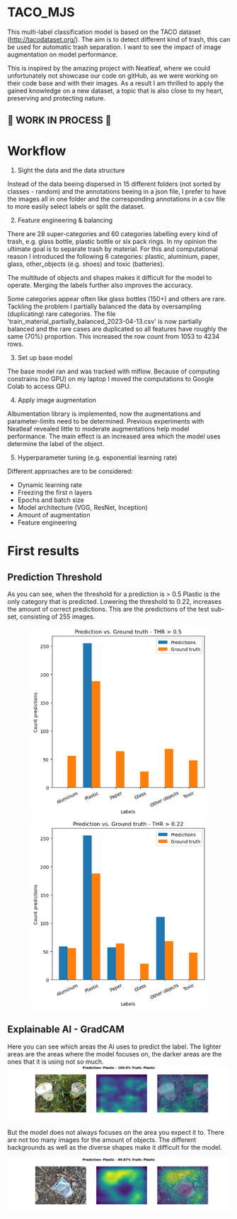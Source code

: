 # TACO_MJS
This multi-label classification model is based on the TACO dataset (http://tacodataset.org/). The aim is to detect different kind of trash, this can be used for automatic trash separation. I want to see the impact of image augmentation on model performance. 

This is inspired by the amazing project with Neatleaf, where we could unfortunately not showcase our code on gitHub, as we were working on their code base and with their images. As a result I am thrilled to apply the gained knowledge on a new dataset, a topic that is also close to my heart, preserving and protecting nature.


## :construction: WORK IN PROCESS :construction:


# Workflow

1. Sight the data and the data structure

Instead of the data beeing dispersed in 15 different folders (not sorted by classes - random) and the annotations beeing in a json file, I prefer to have the images all in one folder and the corresponding annotations in a csv file to more easily select labels or split the dataset.

2. Feature engineering & balancing

There are 28 super-categories and 60 categories labelling every kind of trash, e.g. glass bottle, plastic bottle or six pack rings. In my opinion the ultimate goal is to separate trash by material. For this and computational reason I introduced the following 6 categories: plastic, aluminium, paper, glass, other_objects (e.g. shoes) and toxic (batteries).

The multitude of objects and shapes makes it difficult for the model to operate. Merging the labels further also improves the accuracy.

Some categories appear often like glass bottles (150+) and others are rare. Tackling the problem I partially balanced the data by oversampling (duplicating) rare categories. The file 'train_material_partially_balanced_2023-04-13.csv' is now partially balanced and the rare cases are duplicated so all features have roughly the same (70%) proportion. This increased the row count from 1053 to 4234 rows.

3. Set up base model

The base model ran and was tracked with mlflow. Because of computing constrains (no GPU) on my laptop I moved the computations to Google Colab to access GPU. 

4. Apply image augmentation

Albumentation library is implemented, now the augmentations and parameter-limits need to be determined. Previous experiments with Neatleaf revealed little to moderate augmentations help model performance. The main effect is an increased area which the model uses determine the label of the object. 

5. Hyperparameter tuning (e.g. exponential learning rate)

Different approaches are to be considered:

- Dynamic learning rate
- Freezing the first n layers
- Epochs and batch size
- Model architecture (VGG, ResNet, Inception)
- Amount of augmentation
- Feature engineering

# First results

## Prediction Threshold
As you can see, when the threshold for a prediction is > 0.5 Plastic is the only category that is predicted. Lowering the threshold to 0.22, increases the amount of correct predictions. This are the predictions of the test sub-set, consisting of 255 images.

<div style="text-align: center;">
  <p float="center">
    <img src="Images_GitHub/pred_gt_50perc.png" width="400" />
    <img src="Images_GitHub/pred_gt_22perc.png" width="400" /> 
  </p>
</div>

## Explainable AI - GradCAM

Here you can see which areas the AI uses to predict the label. The lighter areas are the areas where the model focuses on, the darker areas are the ones that it is using not so much. 
![Explainable AI](Images_GitHub/GradCAM_batch_12_000091.png)

But the model does not always focuses on the area you expect it to. There are not too many images for the amount of objects. The different backgrounds as well as the diverse shapes make it difficult for the model.

![Explainable AI](Images_GitHub/GradCAM_batch_14_000001.png)





